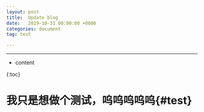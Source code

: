 ```yaml
---
layout: post
title:  Update blog
date:   2019-10-31 00:00:00 +0800
categories: document
tag: test

---
```


---





* content





{:toc}





# 我只是想做个测试，呜呜呜呜呜{#test}





